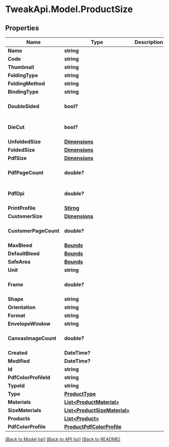 # TweakApi.Model.ProductSize
## Properties

Name | Type | Description | Notes
------------ | ------------- | ------------- | -------------
**Name** | **string** |  | 
**Code** | **string** |  | 
**Thumbnail** | **string** |  | [optional] 
**FoldingType** | **string** |  | [optional] 
**FoldingMethod** | **string** |  | [optional] 
**BindingType** | **string** |  | [optional] 
**DoubleSided** | **bool?** |  | [optional] [default to false]
**DieCut** | **bool?** |  | [optional] [default to false]
**UnfoldedSize** | [**Dimensions**](Dimensions.md) |  | [optional] 
**FoldedSize** | [**Dimensions**](Dimensions.md) |  | [optional] 
**PdfSize** | [**Dimensions**](Dimensions.md) |  | [optional] 
**PdfPageCount** | **double?** |  | [optional] [default to 1.0]
**PdfDpi** | **double?** |  | [optional] [default to 300.0]
**PrintProfile** | [**Stirng**](Stirng.md) |  | [optional] 
**CustomerSize** | [**Dimensions**](Dimensions.md) |  | [optional] 
**CustomerPageCount** | **double?** |  | [optional] [default to 1.0]
**MaxBleed** | [**Bounds**](Bounds.md) |  | [optional] 
**DefaultBleed** | [**Bounds**](Bounds.md) |  | [optional] 
**SafeArea** | [**Bounds**](Bounds.md) |  | [optional] 
**Unit** | **string** |  | [optional] 
**Frame** | **double?** |  | [optional] [default to 0.0]
**Shape** | **string** |  | [optional] 
**Orientation** | **string** |  | [optional] 
**Format** | **string** |  | 
**EnvelopeWindow** | **string** |  | [optional] 
**CanvasImageCount** | **double?** |  | [optional] [default to 0.0]
**Created** | **DateTime?** |  | [optional] 
**Modified** | **DateTime?** |  | [optional] 
**Id** | **string** |  | [optional] 
**PdfColorProfileId** | **string** |  | [optional] 
**TypeId** | **string** |  | [optional] 
**Type** | [**ProductType**](ProductType.md) |  | [optional] 
**Materials** | [**List&lt;ProductMaterial&gt;**](ProductMaterial.md) |  | [optional] 
**SizeMaterials** | [**List&lt;ProductSizeMaterial&gt;**](ProductSizeMaterial.md) |  | [optional] 
**Products** | [**List&lt;Product&gt;**](Product.md) |  | [optional] 
**PdfColorProfile** | [**ProductPdfColorProfile**](ProductPdfColorProfile.md) |  | [optional] 

[[Back to Model list]](../README.md#documentation-for-models) [[Back to API list]](../README.md#documentation-for-api-endpoints) [[Back to README]](../README.md)

